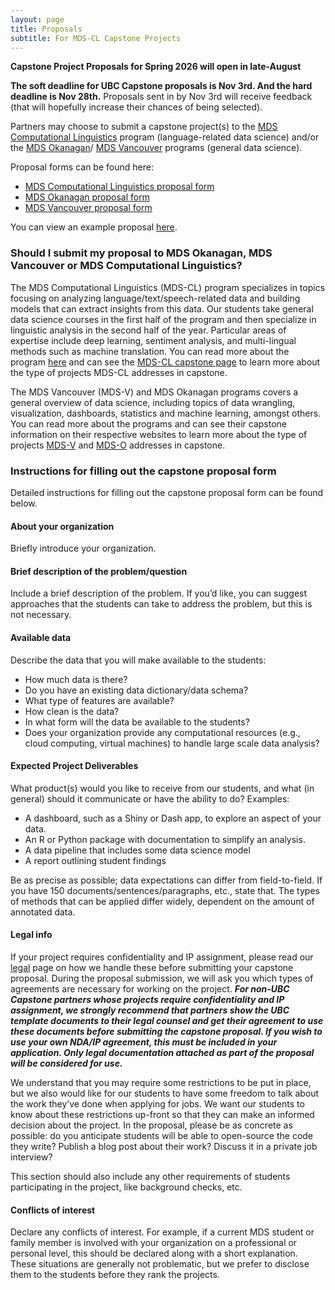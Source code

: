 ```yaml
---
layout: page
title: Proposals
subtitle: For MDS-CL Capstone Projects
---
```


**Capstone Project Proposals for Spring 2026 will open in late-August**  

**The soft deadline for UBC Capstone proposals is Nov 3rd. And the hard deadline is Nov 28th.** Proposals sent in by Nov 3rd will receive feedback (that will hopefully increase their chances of being selected). 

Partners may choose to submit a capstone project(s) to the [MDS Computational Linguistics](https://ubc-mdscl.github.io/program/aboutme/) program (language-related data science) and/or the [MDS Okanagan](https://ubco-mds.github.io/)/ [MDS Vancouver](https://ubc-mds.github.io/about/) programs (general data science).  

Proposal forms can be found here: 
* [MDS Computational Linguistics proposal form](https://ubc.ca1.qualtrics.com/jfe/form/SV_ezjjC1pO6TdX6bc) 
* [MDS Okanagan proposal form](https://ubco-mds.github.io/capstone/proposal/)
* [MDS Vancouver proposal form](https://ubc.ca1.qualtrics.com/jfe/form/SV_9WxuDBcVfCVvQLs)

You can view an example proposal [here](https://ubc-mds.github.io/capstone/sample_proposal/).

### Should I submit my proposal to MDS Okanagan, MDS Vancouver or MDS Computational Linguistics? 

The MDS Computational Linguistics (MDS-CL) program specializes in topics focusing on analyzing language/text/speech-related data and building models that can extract insights from this data. Our students take general data science courses in the first half of the program and then specialize in linguistic analysis in the second half of the year. Particular areas of expertise include deep learning, sentiment analysis, and multi-lingual methods such as machine translation. You can read more about the program [here](https://masterdatascience.ubc.ca/programs/computational-linguistics) and can see the [MDS-CL capstone page](https://ubc-mdscl.github.io/capstone/about/) to learn more about the type of projects MDS-CL addresses in capstone. 

The MDS Vancouver (MDS-V) and MDS Okanagan programs covers a general overview of data science, including topics of data wrangling, visualization, dashboards, statistics and machine learning, amongst others. You can read more about the programs and can see their capstone information on their respective websites to learn more about the type of projects [MDS-V](https://ubc-mds.github.io/capstone/about/) and [MDS-O](https://ubco-mds.github.io/) addresses in capstone. 

### Instructions for filling out the capstone proposal form

Detailed instructions for filling out the capstone proposal form can be found below. 

#### About your organization 

Briefly introduce your organization. 

#### Brief description of the problem/question 

Include a brief description of the problem. If you’d like, you can suggest approaches that the students can take to address the problem, but this is not necessary. 

#### Available data 

Describe the data that you will make available to the students: 
* How much data is there?
* Do you have an existing data dictionary/data schema?
* What type of features are available?
* How clean is the data?
* In what form will the data be available to the students?
* Does your organization provide any computational resources (e.g., cloud computing, virtual machines) to handle large scale data analysis? 

#### Expected Project Deliverables

What product(s) would you like to receive from our students, and what (in general) should it communicate or have the ability to do? Examples: 
* A dashboard, such as a Shiny or Dash app, to explore an aspect of your data.
* An R or Python package with documentation to simplify an analysis.
* A data pipeline that includes some data science model
* A report outlining student findings

Be as precise as possible; data expectations can differ from field-to-field. If you have 150 documents/sentences/paragraphs, etc., state that. The types of methods that can be applied differ widely, dependent on the amount of annotated data.

#### Legal info 

If your project requires confidentiality and IP assignment, please read our [legal](https://ubc-mdscl.github.io/capstone/guide-to-mutual-nda-ip/) page on how we handle these before submitting your capstone proposal. During the proposal submission, we will ask you which types of agreements are necessary for working on the project. **_For non-UBC Capstone partners whose projects require confidentiality and IP assignment, we strongly recommend that partners show the UBC template documents to their legal counsel and get their agreement to use these documents before submitting the capstone proposal. If you wish to use your own NDA/IP agreement, this must be included in your application. Only legal documentation attached as part of the proposal will be considered for use._** 

We understand that you may require some restrictions to be put in place, but we also would like for our students to have some freedom to talk about the work they’ve done when applying for jobs. We want our students to know about these restrictions up-front so that they can make an informed decision about the project. In the proposal, please be as concrete as possible: do you anticipate students will be able to open-source the code they write? Publish a blog post about their work? Discuss it in a private job interview? 

This section should also include any other requirements of students participating in the project, like background checks, etc. 

#### Conflicts of interest 

Declare any conflicts of interest. For example, if a current MDS student or family member is involved with your organization on a professional or personal level, this should be declared along with a short explanation. These situations are generally not problematic, but we prefer to disclose them to the students before they rank the projects. 

 
